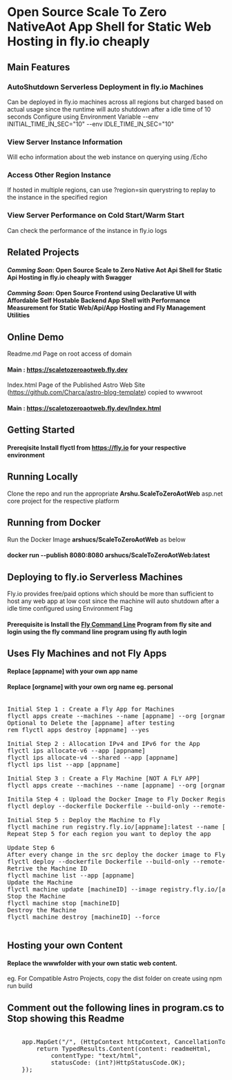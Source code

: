 # Open Source Scale To Zero NativeAot App Shell for Static Web Hosting in fly.io cheaply

## Main Features

### AutoShutdown Serverless Deployment in fly.io Machines
Can be deployed in fly.io machines across all regions but charged based on actual usage since the runtime will auto shutdown after a idle time of 10 seconds
Configure using Environment Variable --env INITIAL_TIME_IN_SEC="10" --env IDLE_TIME_IN_SEC="10"

### View Server Instance Information
Will echo information about the web instance on querying using /Echo

### Access Other Region Instance
If hosted in multiple regions, can use ?region=sin querystring to replay to the instance in the specified region

### View Server Performance on Cold Start/Warm Start
Can check the performance of the instance in fly.io logs

## Related Projects

#### <i>Comming Soon</i>: Open Source Scale to Zero Native Aot Api Shell for Static Api Hosting in fly.io cheaply with Swagger
#### <i>Comming Soon</i>: Open Source Frontend using Declarative UI with Affordable Self Hostable Backend App Shell with Performance Measurement for Static Web/Api/App Hosting and Fly Management Utilities

## Online Demo

Readme.md Page on root access of domain
#### Main : https://scaletozeroaotweb.fly.dev

Index.html Page of the Published Astro Web Site (https://github.com/Charca/astro-blog-template) copied to wwwroot
#### Main : https://scaletozeroaotweb.fly.dev/Index.html

## Getting Started
#### Prereqisite Install flyctl from https://fly.io for your respective environment

## Running Locally
Clone the repo and run the appropriate **Arshu.ScaleToZeroAotWeb** asp.net core project for the respective platform

## Running from Docker

Run the Docker Image **arshucs/ScaleToZeroAotWeb** as below
#### docker run --publish 8080:8080 arshucs/ScaleToZeroAotWeb:latest

## Deploying to fly.io Serverless Machines

Fly.io provides free/paid options which should be more than sufficient to host any web app at low cost since the machine will auto shutdown after a idle time configured using Environment Flag

#### Prerequisite is Install the <a href=https://fly.io/docs/hands-on/install-flyctl/>Fly Command Line</a> Program from fly site and login using the fly command line program using fly auth login

## Uses Fly Machines and not Fly Apps
#### Replace [appname] with your own app name
#### Replace [orgname] with your own org name eg. personal

<pre>

Initial Step 1 : Create a Fly App for Machines
flyctl apps create --machines --name [appname] --org [orgname]
Optional to Delete the [appname] after testing
rem flyctl apps destroy [appname] --yes

Initial Step 2 : Allocation IPv4 and IPv6 for the App
flyctl ips allocate-v6 --app [appname]
flyctl ips allocate-v4 --shared --app [appname]
flyctl ips list --app [appname]

Initial Step 3 : Create a Fly Machine [NOT A FLY APP]
flyctl apps create --machines --name [appname] --org [orgname]

Initila Step 4 : Upload the Docker Image to Fly Docker Registry
flyctl deploy --dockerfile Dockerfile --build-only --remote-only --push --image-label latest -a [appname]

Initial Step 5 : Deploy the Machine to Fly
flyctl machine run registry.fly.io/[appname]:latest --name [appname]-sin-1 --region sin --port 443:8080/tcp:tls --port 80:8080/tcp:http --env INITIAL_TIME_IN_SEC="30" --env IDLE_TIME_IN_SEC="30" --config fly.toml --app [appname]
Repeat Step 5 for each region you want to deploy the app

Update Step 6
After every change in the src deploy the docker image to Fly Docker Registry and Update 
flyctl deploy --dockerfile Dockerfile --build-only --remote-only --push --image-label latest -a [appname]
Retrive the Machine ID
flyctl machine list --app [appname]
Update the Machine
flyctl machine update [machineID] --image registry.fly.io/[appname]:latest --port 443:8080/tcp:tls --port 80:8080/tcp:http --env INITIAL_TIME_IN_SEC="150" --env IDLE_TIME_IN_SEC="150" --config fly.toml --app [appname]
Stop the Machine
flyctl machine stop [machineID]
Destroy the Machine
flyctl machine destroy [machineID] --force

</pre>

## Hosting your own Content

#### Replace the wwwfolder with your own static web content.
eg. For Compatible Astro Projects, copy the dist folder on create using npm run build

## Comment out the following lines in program.cs to Stop showing this Readme

<pre>

    app.MapGet("/", (HttpContext httpContext, CancellationToken ct) => {
        return TypedResults.Content(content: readmeHtml,
            contentType: "text/html",
            statusCode: (int?)HttpStatusCode.OK);
    });

</pre>
